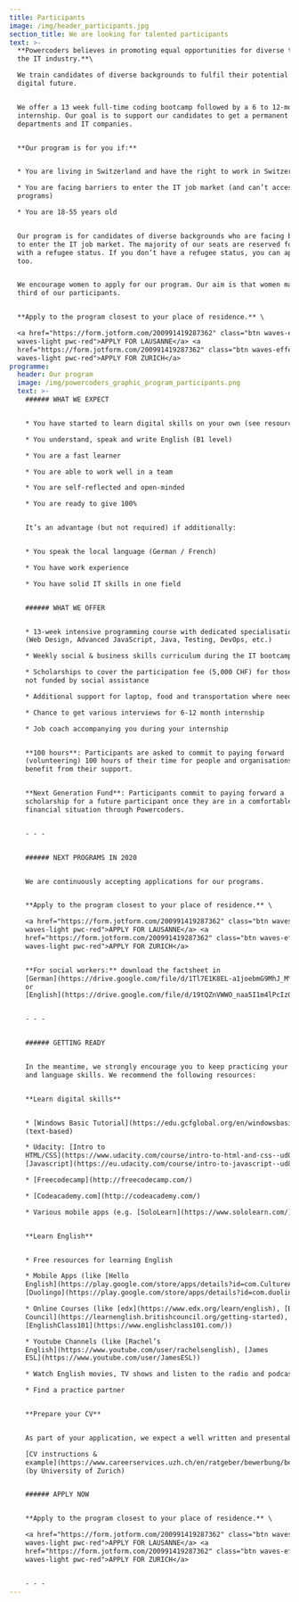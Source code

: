 ```yaml
---
title: Participants
image: /img/header_participants.jpg
section_title: We are looking for talented participants
text: >-
  **Powercoders believes in promoting equal opportunities for diverse talents in
  the IT industry.**\

  We train candidates of diverse backgrounds to fulfil their potential in a
  digital future. 


  We offer a 13 week full-time coding bootcamp followed by a 6 to 12-month
  internship. Our goal is to support our candidates to get a permanent job in IT
  departments and IT companies.


  **Our program is for you if:**


  * You are living in Switzerland and have the right to work in Switzerland

  * You are facing barriers to enter the IT job market (and can’t access similar
  programs)

  * You are 18-55 years old


  Our program is for candidates of diverse backgrounds who are facing barriers
  to enter the IT job market. The majority of our seats are reserved for people
  with a refugee status. If you don’t have a refugee status, you can apply,
  too. 


  We encourage women to apply for our program. Our aim is that women make one
  third of our participants.


  **Apply to the program closest to your place of residence.** \

  <a href="https://form.jotform.com/200991419287362" class="btn waves-effect
  waves-light pwc-red">APPLY FOR LAUSANNE</a> <a
  href="https://form.jotform.com/200991419287362" class="btn waves-effect
  waves-light pwc-red">APPLY FOR ZURICH</a>
programme:
  header: Our program
  image: /img/powercoders_graphic_program_participants.png
  text: >-
    ###### WHAT WE EXPECT


    * You have started to learn digital skills on your own (see resources below)

    * You understand, speak and write English (B1 level)

    * You are a fast learner

    * You are able to work well in a team

    * You are self-reflected and open-minded

    * You are ready to give 100%


    It’s an advantage (but not required) if additionally:


    * You speak the local language (German / French)

    * You have work experience

    * You have solid IT skills in one field


    ###### WHAT WE OFFER


    * 13-week intensive programming course with dedicated specialisation tracks
    (Web Design, Advanced JavaScript, Java, Testing, DevOps, etc.)

    * Weekly social & business skills curriculum during the IT bootcamp

    * Scholarships to cover the participation fee (5,000 CHF) for those who are
    not funded by social assistance

    * Additional support for laptop, food and transportation where needed

    * Chance to get various interviews for 6-12 month internship

    * Job coach accompanying you during your internship


    **100 hours**: Participants are asked to commit to paying forward
    (volunteering) 100 hours of their time for people and organisations who
    benefit from their support.


    **Next Generation Fund**: Participants commit to paying forward a
    scholarship for a future participant once they are in a comfortable
    financial situation through Powercoders.


    - - -


    ###### NEXT PROGRAMS IN 2020


    We are continuously accepting applications for our programs. 


    **Apply to the program closest to your place of residence.** \

    <a href="https://form.jotform.com/200991419287362" class="btn waves-effect
    waves-light pwc-red">APPLY FOR LAUSANNE</a> <a
    href="https://form.jotform.com/200991419287362" class="btn waves-effect
    waves-light pwc-red">APPLY FOR ZURICH</a>  


    **For social workers:** download the factsheet in
    [German](https://drive.google.com/file/d/1Tl7E1K8EL-a1joebmG9MhJ_MY3_yyurV/view?usp=sharing)
    or
    [English](https://drive.google.com/file/d/19tQZnVWWO_naa5I1m4lPcIzG0rX7Y51B/view?usp=sharing)


    - - -


    ###### GETTING READY


    In the meantime, we strongly encourage you to keep practicing your coding
    and language skills. We recommend the following resources: 


    **Learn digital skills**


    * [Windows Basic Tutorial](https://edu.gcfglobal.org/en/windowsbasics/)
    (text-based)

    * Udacity: [Intro to
    HTML/CSS](https://www.udacity.com/course/intro-to-html-and-css--ud001) and
    [Javascript](https://eu.udacity.com/course/intro-to-javascript--ud803)

    * [Freecodecamp](http://freecodecamp.com/)

    * [Codeacademy.com](http://codeacademy.com/)

    * Various mobile apps (e.g. [SoloLearn](https://www.sololearn.com/))


    **Learn English**


    * Free resources for learning English

    * Mobile Apps (like [Hello
    English](https://play.google.com/store/apps/details?id=com.CultureAlley.japanese.english),
    [Duolingo](https://play.google.com/store/apps/details?id=com.duolingo))

    * Online Courses (like [edx](https://www.edx.org/learn/english), [British
    Council](https://learnenglish.britishcouncil.org/getting-started),
    [EnglishClass101](https://www.englishclass101.com/))  

    * Youtube Channels (like [Rachel’s
    English](https://www.youtube.com/user/rachelsenglish), [James
    ESL](https://www.youtube.com/user/JamesESL)) 

    * Watch English movies, TV shows and listen to the radio and podcasts

    * Find a practice partner


    **Prepare your CV**


    As part of your application, we expect a well written and presentable CV. \

    [CV instructions &
    example](https://www.careerservices.uzh.ch/en/ratgeber/bewerbung/bewerbungsdossier/Lebenslauf.html)
    (by University of Zurich)


    ###### APPLY NOW


    **Apply to the program closest to your place of residence.** \

    <a href="https://form.jotform.com/200991419287362" class="btn waves-effect
    waves-light pwc-red">APPLY FOR LAUSANNE</a> <a
    href="https://form.jotform.com/200991419287362" class="btn waves-effect
    waves-light pwc-red">APPLY FOR ZURICH</a> 


    - - -
---
```


